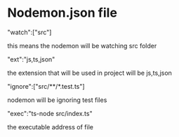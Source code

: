 # Nodemon.json file

"watch":["src"]

this means the nodemon will be watching src folder

"ext":"js,ts,json"

the extension that will be used in project will be js,ts,json

"ignore":["src/**/*.test.ts"]

nodemon will be ignoring test files

"exec":"ts-node src/index.ts"

the executable address of file
